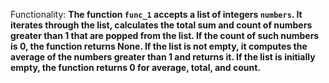 Functionality: **The function `func_1` accepts a list of integers `numbers`. It iterates through the list, calculates the total sum and count of numbers greater than 1 that are popped from the list. If the count of such numbers is 0, the function returns None. If the list is not empty, it computes the average of the numbers greater than 1 and returns it. If the list is initially empty, the function returns 0 for average, total, and count.**